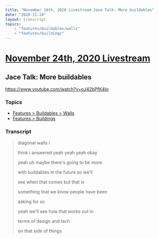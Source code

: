 ```yaml
---
title: "November 24th, 2020 Livestream Jace Talk: More buildables"
date: "2020-11-24"
layout: transcript
topics:
    - "features/buildables/walls"
    - "features/buildings"
---
```

# [November 24th, 2020 Livestream](../2020-11-24.md)
## Jace Talk: More buildables
https://www.youtube.com/watch?v=oJ42bPfK4lo

### Topics
* [Features > Buildables > Walls](../topics/features/buildables/walls.md)
* [Features > Buildings](../topics/features/buildings.md)

### Transcript

> diagonal walls i
>
> think i answered yeah yeah yeah okay
>
> yeah uh maybe there's going to be more
>
> with buildables in the future so we'll
>
> see when that comes but that is
>
> something that we know people have been
>
> asking for so
>
> yeah we'll see how that works out in
>
> terms of design and tech
>
> on that side of things
